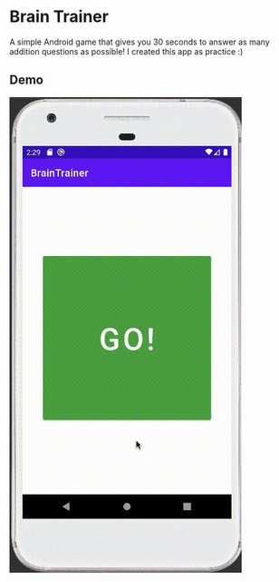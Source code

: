 # Brain Trainer
A simple Android game that gives you 30 seconds to answer as many addition questions as possible! I created this app as practice :)

Demo
-------

![](brain_trainer_demo.gif)

